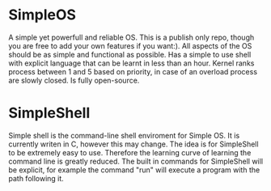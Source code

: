 # SimpleOS
A simple yet powerfull and reliable OS. This is a publish only repo, though you are free to add your own features if you want:).
All aspects of the OS should be as simple and functional as possible.
Has a simple to use shell with explicit language that can be learnt in less than an hour.
Kernel ranks process between 1 and 5 based on priority, in case of an overload process are slowly closed.
Is fully open-source.

# SimpleShell
Simple shell is the command-line shell enviroment for Simple OS. It is currently writen in C, however this may change. The idea
is for SimpleShell to be extremely easy to use. Therefore the learning curve of learning the command line is greatly reduced. The
built in commands for SimpleShell will be explicit, for example the command "run" will execute a program with the path following it.
